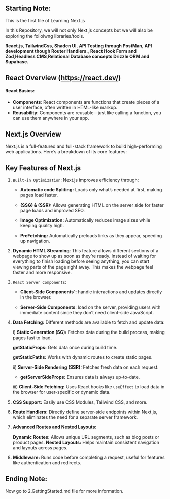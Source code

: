 ## Starting Note:

This is the first file of Learning Next.js

In this Repository, we will not only Next.js concepts but we will also be exploring the folloiwng libraries/tools.

**React.js**, **TailwindCss**, **Shadcn UI**, **API Testing through PostMan**, **API development though Router Handlers.**, **React Hook Form and Zod**,**Headless CMS**,**Relational Database concepts Drizzle ORM and Supabase.**

## React Overview (https://react.dev/)

#### React Basics:

- **Components**: React components are functions that create pieces of a user interface, often written in HTML-like markup.
- **Reusability**: Components are reusable—just like calling a function, you can use them anywhere in your app.

## Next.js Overview

Next.js is a full-featured and full-stack framework to build high-performing web applications. Here’s a breakdown of its core features:

## Key Features of Next.js

1. `Built-in Optimization`: Next.js improves efficiency through:

   - **Automatic code Spliting:** Loads only what’s needed at first, making pages load faster.

   - **(SSG) & (SSR):** Allows generating HTML on the server side for faster page loads and improved SEO.

   - **Image Optimization:** Automatically reduces image sizes while keeping quality high.

   - **PreFetching:** Automatically preloads links as they appear, speeding up navigation.

2. **Dynamic HTML Streaming**: This feature allows different sections of a webpage to show up as soon as they’re ready. Instead of waiting for everything to finish loading before seeing anything, you can start viewing parts of the page right away. This makes the webpage feel faster and more responsive.

3. `React Server Components`:

   - **Client-Side Components`:** handle interactions and updates directly in the browser.

   - **Server-Side Components**: load on the server, providing users with immediate content since they don’t need client-side JavaScript.

4. **Data Fetching:** Different methods are available to fetch and update data:

   i) **Static Generation (SG):** Fetches data during the build process, making pages fast to load.

   **getStaticProps:** Gets data once during build time.

   **getStaticPaths:** Works with dynamic routes to create static pages.

   ii) **Server-Side Rendering (SSR):** Fetches fresh data on each request.

   - **getServerSideProps:** Ensures data is always up-to-date.

   iii) **Client-Side Fetching:** Uses React hooks like `useEffect` to load data in the browser for user-specific or dynamic data.

5. **CSS Support:** Easily use CSS Modules, Tailwind CSS, and more.

6. **Route Handlers:** Directly define server-side endpoints within Next.js, which eliminates the need for a separate server framework.

7. **Advanced Routes and Nested Layouts:**

   **Dynamic Routes:** Allows unique URL segments, such as blog posts or product pages.
   **Nested Layouts:** Helps maintain consistent navigation and layouts across pages.

8. **Middleware:** Runs code before completing a request, useful for features like authentication and redirects.

## Ending Note:

Now go to 2.GettingStarted.md file for more information.
